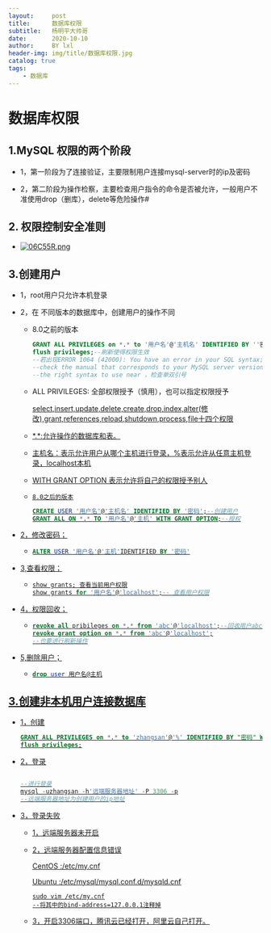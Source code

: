 ```yaml
---
layout:     post
title:      数据库权限 
subtitle:   杨明平大帅哥
date:       2020-10-10
author:     BY lxl
header-img: img/title/数据库权限.jpg
catalog: true
tags:
    - 数据库
---
```


# 数据库权限 

## 1.MySQL 权限的两个阶段

 - 1，第一阶段为了连接验证，主要限制用户连接mysql-server时的ip及密码

 - 2，第二阶段为操作检察，主要检查用户指令的命令是否被允许，一般用户不准使用drop（删库），delete等危险操作#

   

## 2. 权限控制安全准则

- [![06C55R.png](https://s1.ax1x.com/2020/10/10/06C55R.png)](https://imgchr.com/i/06C55R)

## 3.创建用户

- 1，root用户只允许本机登录

- 2，在 不同版本的数据库中，创建用户的操作不同

  - 8.0之前的版本

    ```sql
    GRANT ALL PRIVILEGES on *.* to '用户名'@'主机名' IDENTIFIED BY ''密码'' WITH GRANT OPTION;
    flush privileges;--刷新使得权限生效
    --若出现ERROR 1064 (42000): You have an error in your SQL syntax; 
    --check the manual that corresponds to your MySQL server version for 
    --the right syntax to use near ，检查单双引号
    ```

  - ALL PRIVILEGES: 全部权限授予（慎用），也可以指定权限授予

    ​	<u>select,insert,update,delete,create,drop,index,alter(修改),grant,references,reload,shutdown,process,file<u>十四个权限

  - \*.*:允许操作的数据库和表。

  - 主机名：表示允许用户从哪个主机进行登录，<u>%表示允许从任意主机登录<u>，localhost本机

  - WITH GRANT OPTION 表示允许将自己的权限授予别人

  - `8.0之后的版本`

    ```sql
    CREATE USER '用户名'@'主机名' IDENTIFIED BY '密码';--创建用户
    GRANT ALL ON *.* TO '用户名'@'主机' WITH GRANT OPTION;--授权
    ```

- 2，修改密码；

  - ```sql
    ALTER USER '用户名'@'主机'IDENTIFIED BY '密码'
    ```

- 3,查看权限；
	
	- ```sql
	  show grants; 查看当前用户权限
	  show grants for '用户名'@'localhost';-- 查看用户权限
	  ```
	
- 4，权限回收；

  - ```sql
    revoke all pribileges on *.* from 'abc'@'localhost';--回收用户abc的所有权限
    revoke grant option on *.* from 'abc'@'localhost';
    --也要进行刷新操作
    ```

- 5,删除用户；

  - ```sql
    drop user 用户名@主机
    ```

## 3.创建非本机用户连接数据库

- 1，创建

  ```sql
  GRANT ALL PRIVILEGES on *.* to 'zhangsan'@'%' IDENTIFIED BY "密码" WITH GRANT OPTION;--创建了一个zhangsan用户可以再在任何主机（%）进行登录
  flush privileges;
  ```

- 2，登录

  ```sql
  
  --进行登录
  mysql -uzhangsan -h'远端服务器地址' -P 3306 -p
  --远端服务器地址为创建用户的ip地址
  ```

- 3，登录失败

  - 1，远端服务器未开启

  - 2，远端服务器配置信息错误

    CentOS :/etc/my.cnf

    Ubuntu :/etc/mysql/mysql.conf.d/mysqld.cnf

    ```
    sudo vim /etc/my.cnf
    --将其中的bind-address=127.0.0.1注释掉
    ```

  - 3，开启3306端口，腾讯云已经打开，阿里云自己打开。

<body background="https://timgsa.baidu.com/timg?image&quality=80&size=b9999_10000&sec=1602402469859&di=c886bf35a5cd5b470cb5e509435f3278&imgtype=0&src=http%3A%2F%2Fa0.att.hudong.com%2F56%2F12%2F01300000164151121576126282411.jpg" >
